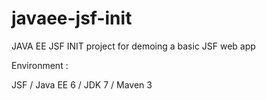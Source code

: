 # javaee-jsf-init
JAVA EE JSF INIT project for demoing a basic JSF web app 


Environment :

JSF / Java EE 6 / JDK 7 / Maven 3
